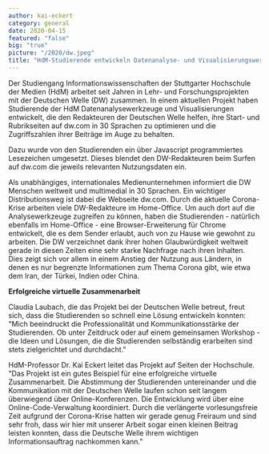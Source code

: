 ```yaml
---
author: kai-eckert
category: general
date: 2020-04-15
featured: "false"
big: "true"
picture: "/2020/dw.jpeg"
title: "HdM-Studierende entwickeln Datenanalyse- und Visualisierungswerkzeuge"
---
```

Der Studiengang Informationswissenschaften der Stuttgarter Hochschule der Medien (HdM) arbeitet seit Jahren in Lehr- und Forschungsprojekten mit der Deutschen Welle (DW) zusammen. In einem aktuellen Projekt haben Studierende der HdM Datenanalysewerkzeuge und Visualisierungen entwickelt, die den Redakteuren der Deutschen Welle helfen, ihre Start- und Rubrikseiten auf dw.com in 30 Sprachen zu optimieren und die Zugriffszahlen ihrer Beiträge im Auge zu behalten.



<!--more-->
Dazu wurde von den Studierenden ein über Javascript programmiertes Lesezeichen umgesetzt. Dieses blendet den DW-Redakteuren beim Surfen auf dw.com die jeweils relevanten Nutzungsdaten ein.

Als unabhängiges, internationales Medienunternehmen informiert die DW Menschen weltweit und multimedial in 30 Sprachen. Ein wichtiger Distributionsweg ist dabei die Webseite dw.com. Durch die aktuelle Corona-Krise arbeiten viele DW-Redakteure im Home-Office. Um auch dort auf die Analysewerkzeuge zugreifen zu können, haben die Studierenden  - natürlich ebenfalls im Home-Office - eine Browser-Erweiterung für Chrome entwickelt, die es dem Sender erlaubt, auch von zu Hause wie gewohnt zu arbeiten. Die DW verzeichnet dank ihrer hohen Glaubwürdigkeit weltweit gerade in diesen Zeiten eine sehr starke Nachfrage nach ihren Inhalten. Dies zeigt sich vor allem in einem Anstieg der Nutzung aus Ländern, in denen es nur begrenzte Informationen zum Thema Corona gibt, wie etwa dem Iran, der Türkei, Indien oder China.

**Erfolgreiche virtuelle Zusammenarbeit**

Claudia Laubach, die das Projekt bei der Deutschen Welle betreut, freut sich, dass die Studierenden so schnell eine Lösung entwickeln konnten: "Mich beeindruckt die Professionalität und Kommunikationsstärke der Studierenden. Ob unter Zeitdruck oder auf einem gemeinsamen Workshop - die Ideen und Lösungen, die die Studierenden selbständig erarbeiten sind stets zielgerichtet und durchdacht."

HdM-Professor Dr. Kai Eckert leitet das Projekt auf Seiten der Hochschule. "Das Projekt ist ein gutes Beispiel für eine erfolgreiche virtuelle Zusammenarbeit. Die Abstimmung der Studierenden untereinander und die Kommunikation mit der Deutschen Welle laufen schon seit langem überwiegend über Online-Konferenzen. Die Entwicklung wird über eine Online-Code-Verwaltung koordiniert. Durch die verlängerte vorlesungsfreie Zeit aufgrund der Corona-Krise hatten wir gerade genug Freiraum und sind sehr froh, dass wir hier mit unserer Arbeit sogar einen kleinen Beitrag leisten konnten, dass die Deutsche Welle ihrem wichtigen Informationsauftrag nachkommen kann."
